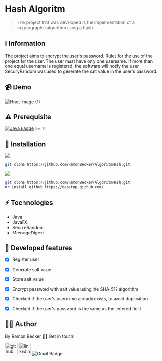 # Hash Algoritm
> The project that was developed is the implementation of a cryptographic algorithm using a hash
> 
## :information_source: Information 
The project aims to encrypt the user's password. Rules for the use of the project for the user. The user must have only one username. If more than one equal username is registered, the software will notify the user. SecuryRandom was used to generate the salt value in the user's password.

## 📹 Demo

![Hnet-image (1)](https://user-images.githubusercontent.com/44611131/113917320-756fc280-97b7-11eb-8af6-ccdab373066d.gif)

## ⚠️ Prerequisite
[![Java Badge](https://img.shields.io/badge/Java-ED8B00?style=for-the-badge&logo=java&logoColor=white)](https://www.oracle.com/br/java/technologies/javase-downloads.html) >= 11 


## :rocket: Installation

![](https://img.shields.io/badge/Linux-FCC624?style=for-the-badge&logo=linux&logoColor=black)

```sh
git clone https://github.com/RamonBecker/AlgoritmHash.git
```

![](https://img.shields.io/badge/Windows-0078D6?style=for-the-badge&logo=windows&logoColor=white)


```sh
git clone https://github.com/RamonBecker/AlgoritmHash.git
or install github https://desktop.github.com/ 

```

## :zap: Technologies	

- Java
- JavaFX
- SecureRandom
- MessageDigest

## :memo: Developed features

- [x] Register user
- [x] Generate salt value
- [x] Store salt value
- [x] Encrypt password with salt value using the SHA-512 algorithm
- [x] Checked if the user's username already exists, to avoid duplication
- [x] Checked if the user's password is the same as the entered field



## :technologist:	 Author

By Ramon Becker 👋🏽 Get in touch!



[<img src='https://cdn.jsdelivr.net/npm/simple-icons@3.0.1/icons/github.svg' alt='github' height='40'>](https://github.com/RamonBecker)  [<img src='https://cdn.jsdelivr.net/npm/simple-icons@3.0.1/icons/linkedin.svg' alt='linkedin' height='40'>](https://www.linkedin.com/in/https://www.linkedin.com/in/ramon-becker-da-silva-96b81b141//)
![Gmail Badge](https://img.shields.io/badge/-ramonbecker68@gmail.com-c14438?style=flat-square&logo=Gmail&logoColor=white&link=mailto:ramonbecker68@gmail.com)



